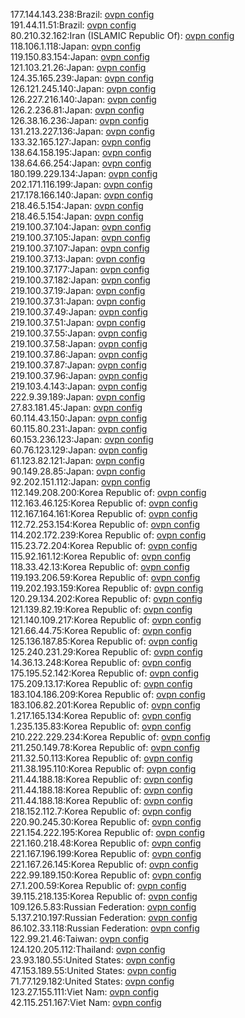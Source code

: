 177.144.143.238:Brazil: [ovpn config](vpn/177_144_143_238.ovpn)  
191.44.11.51:Brazil: [ovpn config](vpn/191_44_11_51.ovpn)  
80.210.32.162:Iran (ISLAMIC Republic Of): [ovpn config](vpn/80_210_32_162.ovpn)  
118.106.1.118:Japan: [ovpn config](vpn/118_106_1_118.ovpn)  
119.150.83.154:Japan: [ovpn config](vpn/119_150_83_154.ovpn)  
121.103.21.26:Japan: [ovpn config](vpn/121_103_21_26.ovpn)  
124.35.165.239:Japan: [ovpn config](vpn/124_35_165_239.ovpn)  
126.121.245.140:Japan: [ovpn config](vpn/126_121_245_140.ovpn)  
126.227.216.140:Japan: [ovpn config](vpn/126_227_216_140.ovpn)  
126.2.236.81:Japan: [ovpn config](vpn/126_2_236_81.ovpn)  
126.38.16.236:Japan: [ovpn config](vpn/126_38_16_236.ovpn)  
131.213.227.136:Japan: [ovpn config](vpn/131_213_227_136.ovpn)  
133.32.165.127:Japan: [ovpn config](vpn/133_32_165_127.ovpn)  
138.64.158.195:Japan: [ovpn config](vpn/138_64_158_195.ovpn)  
138.64.66.254:Japan: [ovpn config](vpn/138_64_66_254.ovpn)  
180.199.229.134:Japan: [ovpn config](vpn/180_199_229_134.ovpn)  
202.171.116.199:Japan: [ovpn config](vpn/202_171_116_199.ovpn)  
217.178.166.140:Japan: [ovpn config](vpn/217_178_166_140.ovpn)  
218.46.5.154:Japan: [ovpn config](vpn/218_46_5_154.ovpn)  
218.46.5.154:Japan: [ovpn config](vpn/218_46_5_154.ovpn)  
219.100.37.104:Japan: [ovpn config](vpn/219_100_37_104.ovpn)  
219.100.37.105:Japan: [ovpn config](vpn/219_100_37_105.ovpn)  
219.100.37.107:Japan: [ovpn config](vpn/219_100_37_107.ovpn)  
219.100.37.13:Japan: [ovpn config](vpn/219_100_37_13.ovpn)  
219.100.37.177:Japan: [ovpn config](vpn/219_100_37_177.ovpn)  
219.100.37.182:Japan: [ovpn config](vpn/219_100_37_182.ovpn)  
219.100.37.19:Japan: [ovpn config](vpn/219_100_37_19.ovpn)  
219.100.37.31:Japan: [ovpn config](vpn/219_100_37_31.ovpn)  
219.100.37.49:Japan: [ovpn config](vpn/219_100_37_49.ovpn)  
219.100.37.51:Japan: [ovpn config](vpn/219_100_37_51.ovpn)  
219.100.37.55:Japan: [ovpn config](vpn/219_100_37_55.ovpn)  
219.100.37.58:Japan: [ovpn config](vpn/219_100_37_58.ovpn)  
219.100.37.86:Japan: [ovpn config](vpn/219_100_37_86.ovpn)  
219.100.37.87:Japan: [ovpn config](vpn/219_100_37_87.ovpn)  
219.100.37.96:Japan: [ovpn config](vpn/219_100_37_96.ovpn)  
219.103.4.143:Japan: [ovpn config](vpn/219_103_4_143.ovpn)  
222.9.39.189:Japan: [ovpn config](vpn/222_9_39_189.ovpn)  
27.83.181.45:Japan: [ovpn config](vpn/27_83_181_45.ovpn)  
60.114.43.150:Japan: [ovpn config](vpn/60_114_43_150.ovpn)  
60.115.80.231:Japan: [ovpn config](vpn/60_115_80_231.ovpn)  
60.153.236.123:Japan: [ovpn config](vpn/60_153_236_123.ovpn)  
60.76.123.129:Japan: [ovpn config](vpn/60_76_123_129.ovpn)  
61.123.82.121:Japan: [ovpn config](vpn/61_123_82_121.ovpn)  
90.149.28.85:Japan: [ovpn config](vpn/90_149_28_85.ovpn)  
92.202.151.112:Japan: [ovpn config](vpn/92_202_151_112.ovpn)  
112.149.208.200:Korea Republic of: [ovpn config](vpn/112_149_208_200.ovpn)  
112.163.46.125:Korea Republic of: [ovpn config](vpn/112_163_46_125.ovpn)  
112.167.164.161:Korea Republic of: [ovpn config](vpn/112_167_164_161.ovpn)  
112.72.253.154:Korea Republic of: [ovpn config](vpn/112_72_253_154.ovpn)  
114.202.172.239:Korea Republic of: [ovpn config](vpn/114_202_172_239.ovpn)  
115.23.72.204:Korea Republic of: [ovpn config](vpn/115_23_72_204.ovpn)  
115.92.161.12:Korea Republic of: [ovpn config](vpn/115_92_161_12.ovpn)  
118.33.42.13:Korea Republic of: [ovpn config](vpn/118_33_42_13.ovpn)  
119.193.206.59:Korea Republic of: [ovpn config](vpn/119_193_206_59.ovpn)  
119.202.193.159:Korea Republic of: [ovpn config](vpn/119_202_193_159.ovpn)  
120.29.134.202:Korea Republic of: [ovpn config](vpn/120_29_134_202.ovpn)  
121.139.82.19:Korea Republic of: [ovpn config](vpn/121_139_82_19.ovpn)  
121.140.109.217:Korea Republic of: [ovpn config](vpn/121_140_109_217.ovpn)  
121.66.44.75:Korea Republic of: [ovpn config](vpn/121_66_44_75.ovpn)  
125.136.187.85:Korea Republic of: [ovpn config](vpn/125_136_187_85.ovpn)  
125.240.231.29:Korea Republic of: [ovpn config](vpn/125_240_231_29.ovpn)  
14.36.13.248:Korea Republic of: [ovpn config](vpn/14_36_13_248.ovpn)  
175.195.52.142:Korea Republic of: [ovpn config](vpn/175_195_52_142.ovpn)  
175.209.13.17:Korea Republic of: [ovpn config](vpn/175_209_13_17.ovpn)  
183.104.186.209:Korea Republic of: [ovpn config](vpn/183_104_186_209.ovpn)  
183.106.82.201:Korea Republic of: [ovpn config](vpn/183_106_82_201.ovpn)  
1.217.165.134:Korea Republic of: [ovpn config](vpn/1_217_165_134.ovpn)  
1.235.135.83:Korea Republic of: [ovpn config](vpn/1_235_135_83.ovpn)  
210.222.229.234:Korea Republic of: [ovpn config](vpn/210_222_229_234.ovpn)  
211.250.149.78:Korea Republic of: [ovpn config](vpn/211_250_149_78.ovpn)  
211.32.50.113:Korea Republic of: [ovpn config](vpn/211_32_50_113.ovpn)  
211.38.195.110:Korea Republic of: [ovpn config](vpn/211_38_195_110.ovpn)  
211.44.188.18:Korea Republic of: [ovpn config](vpn/211_44_188_18.ovpn)  
211.44.188.18:Korea Republic of: [ovpn config](vpn/211_44_188_18.ovpn)  
211.44.188.18:Korea Republic of: [ovpn config](vpn/211_44_188_18.ovpn)  
218.152.112.7:Korea Republic of: [ovpn config](vpn/218_152_112_7.ovpn)  
220.90.245.30:Korea Republic of: [ovpn config](vpn/220_90_245_30.ovpn)  
221.154.222.195:Korea Republic of: [ovpn config](vpn/221_154_222_195.ovpn)  
221.160.218.48:Korea Republic of: [ovpn config](vpn/221_160_218_48.ovpn)  
221.167.196.199:Korea Republic of: [ovpn config](vpn/221_167_196_199.ovpn)  
221.167.26.145:Korea Republic of: [ovpn config](vpn/221_167_26_145.ovpn)  
222.99.189.150:Korea Republic of: [ovpn config](vpn/222_99_189_150.ovpn)  
27.1.200.59:Korea Republic of: [ovpn config](vpn/27_1_200_59.ovpn)  
39.115.218.135:Korea Republic of: [ovpn config](vpn/39_115_218_135.ovpn)  
109.126.5.83:Russian Federation: [ovpn config](vpn/109_126_5_83.ovpn)  
5.137.210.197:Russian Federation: [ovpn config](vpn/5_137_210_197.ovpn)  
86.102.33.118:Russian Federation: [ovpn config](vpn/86_102_33_118.ovpn)  
122.99.21.46:Taiwan: [ovpn config](vpn/122_99_21_46.ovpn)  
124.120.205.112:Thailand: [ovpn config](vpn/124_120_205_112.ovpn)  
23.93.180.55:United States: [ovpn config](vpn/23_93_180_55.ovpn)  
47.153.189.55:United States: [ovpn config](vpn/47_153_189_55.ovpn)  
71.77.129.182:United States: [ovpn config](vpn/71_77_129_182.ovpn)  
123.27.155.111:Viet Nam: [ovpn config](vpn/123_27_155_111.ovpn)  
42.115.251.167:Viet Nam: [ovpn config](vpn/42_115_251_167.ovpn)  
